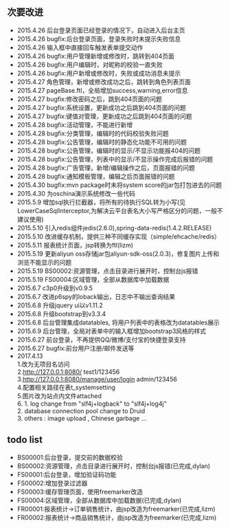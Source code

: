 ## 次要改进
* 2015.4.26 后台登录页面已经登录的情况下，自动进入后台主页
* 2015.4.26 bugfix:后台登录页面，登录失败时未提示失败信息
* 2015.4.26 输入框中直接回车触发表单提交动作
* 2015.4.26 bugfix:用户管理新增或修改时，跳转到404页面
* 2015.4.26 bugfix:用户编辑时，对昵称的校验一直失败
* 2015.4.26 bugfix:用户新增或修改时，失败或成功消息未提示
* 2015.4.27 角色管理，新增或修改成功之后，跳转到角色列表页面
* 2015.4.27 pageBase.ftl，全局增加success,warning,error信息
* 2015.4.27 bugfix:修改密码之后，跳到404页面的问题
* 2015.4.27 bugfix:系统设置，更新成功之后跳到404页面的问题
* 2015.4.27 bugfix:键值对管理，更新成功之后跳到404页面的问题
* 2015.4.28 bugfix:活动管理，不能进行新增
* 2015.4.28 bugfix:分类管理，编辑时的代码校验失败问题
* 2015.4.28 bugfix:公告管理，编辑时的静态化功能不可用的问题
* 2015.4.28 bugfix:公告管理，编辑时的显示/不显示功能报404的问题
* 2015.4.28 bugfix:公告管理，列表中的显示/不显示操作完成后报错的问题
* 2015.4.28 bugfix:广告管理，新增/编辑操作之后，页面报错的问题
* 2015.4.28 bugfix:通知模板管理，编辑之后页面报错的问题
* 2015.4.30 bugfix:mvn package时未将system score的jar包打包进去的问题
* 2015.4.30 为oschina演示系统修改一些代码
* 2015.5.9 增加sql执行拦截器，将所有的待执行SQL转为小写(见LowerCaseSqlInterceptor,为解决云平台表名大小写严格区分的问题，一般不建议使用)
* 2015.5.10 引入redis组件jedis(2.6.0),spring-data-redis(1.4.2.RELEASE)
* 2015.5.10 改进缓存机制，提供三种不同缓存实现（simple/ehcache/redis）
* 2015.5.11 报表统计页面，jsp转换为ftl(lizm)
* 2015.5.19 更新aliyun oss存储jar包aliyun-sdk-oss(2.0.3)，修复图片上传和浏览不能显示的问题
* 2015.5.19 BS00002:资源管理，点击目录进行展开时，控制台js报错
* 2015.5.19 FS00004:区域管理，全部从数据库中加载数据
* 2015.6.7 c3p0升级到v0.9.5
* 2015.6.7 改进p6spy的loback输出，日志中不输出查询结果
* 2015.6.8 升级jquery ui以v1.11.2
* 2015.6.8 升级bootstrap到v3.3.4
* 2015.6.8 后台管理集成datatables, 将用户列表中的表格改为datatables展示
* 2015.6.9 后台管理，全局对表单中的输入框增加bootstrap3风格的样式
* 2015.6.27 前台登录，不再提供QQ/微博/支付宝的快捷登录支持
* 2015.6.27 bugfix:前台用户注册/邮件发送等
* 2017.4.13<br/>
            1.改为无项目名访问<br/>
            2.http://127.0.0.1:8080/                      test1/123456<br/>
            3.http://127.0.0.1:8080/manage/user/login     admin/123456<br/>
            4.配置相关路径在表t_systemsetting<br/>
            5.图片改为站点内文件attached<br/>
            6. 1. log change from "slf4j+logback" to "slf4j+log4j"<br/>
               2. database connection pool change to Druid<br/>
               3. others : image upload , Chinese garbage ...<br/>

## todo list
* BS00001:后台登录，提交前的数据校验
* BS00002:资源管理，点击目录进行展开时，控制台js报错(已完成,dylan)
* FS00001:后台登录，增加验证码功能
* FS00002:增加登录过滤器
* FS00003:缓存管理页面，使用freemarker改造
* FS00004:区域管理，全部从数据库中加载数据(已完成,dylan)
* FR00001:报表统计->订单销售统计，由jsp改造为freemarker(已完成,lizm)
* FR00002:报表统计->商品销售统计，由jsp改造为freemarker(已完成,lizm)